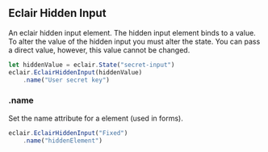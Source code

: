 ## Eclair Hidden Input
An eclair hidden input element. The hidden input element binds to a value. To alter the value of the hidden input you must alter the state. You can pass a direct value, however, this value cannot be changed.
```javascript
let hiddenValue = eclair.State("secret-input")
eclair.EclairHiddenInput(hiddenValue)
    .name("User secret key")
```
### .name
Set the name attribute for a element (used in forms).
```javascript
eclair.EclairHiddenInput("Fixed")
    .name("hiddenElement")
```
